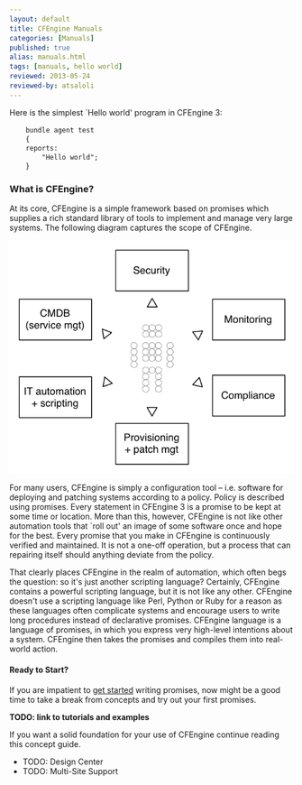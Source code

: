 ```yaml
---
layout: default
title: CFEngine Manuals 
categories: [Manuals]
published: true
alias: manuals.html
tags: [manuals, hello world]
reviewed: 2013-05-24
reviewed-by: atsaloli
---
```


Here is the simplest `Hello world' program in CFEngine 3:

```cf3
    bundle agent test
    {
    reports:
        "Hello world";
    }
```

### What is CFEngine?

At its core, CFEngine is a simple framework based on promises which
supplies a rich standard library of tools to implement and manage very
large systems. The following diagram captures the scope of CFEngine.

![](manuals-scope.png)

For many users, CFEngine is simply a configuration tool – i.e. software
for deploying and patching systems according to a policy. Policy is
described using promises. Every statement in CFEngine 3 is a promise to
be kept at some time or location. More than this, however, CFEngine is
not like other automation tools that \`roll out' an image of some
software once and hope for the best. Every promise that you make in
CFEngine is continuously verified and maintained. It is not a one-off
operation, but a process that can repairing itself should anything
deviate from the policy.

That clearly places CFEngine in the realm of automation, which often
begs the question: so it's just another scripting language? Certainly,
CFEngine contains a powerful scripting language, but it is not like any
other. CFEngine doesn't use a scripting language like Perl, Python or
Ruby for a reason as these languages often complicate systems and
encourage users to write long procedures instead of declarative
promises. CFEngine language is a language of promises, in which you
express very high-level intentions about a system. CFEngine then takes
the promises and compiles them into real-world action.


#### Ready to Start?

If you are impatient to [get started](gettings-started.html) writing promises,
now might be a good time to take a break from concepts and try out your first promises.

**TODO: link to tutorials and examples**

If you want a solid foundation for your use of CFEngine continue reading this concept guide.

* TODO: Design Center
* TODO: Multi-Site Support
